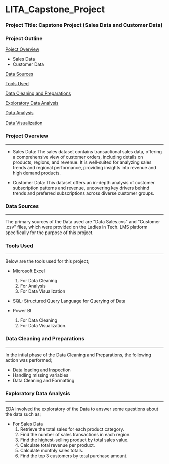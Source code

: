 # LITA_Capstone_Project

### Project Title: Capstone Project (Sales Data and Customer Data)

### Project Outline

[Poject Overview](#project-overview)
  - Sales Data
  - Customer Data

[Data Sources](#data-sources)

[Tools Used](#tools-used)

[Data Cleaning and Preparations](#data-cleaning-and-preparations)

[Exploratory Data Analysis](#exploratory-data-analysis)

[Data Analysis](#data-analysis)

[Data Visualization](#data-visualization)

### Project Overview
---
  - Sales Data: The sales dataset contains transactional sales data, offering a comprehensive view of customer orders, including details on products, regions, and revenue. It is well-suited for analyzing sales trends and regional performance, providing insights into revenue and high demand products.

  - Customer Data: This dataset offers an in-depth analysis of customer subscription patterns and revenue, uncovering key drivers behind trends and preferred subscriptions across diverse customer groups.

### Data Sources
---
The primary sources of the Data used are "Data Sales.cvs" and "Customer .csv" files, which were provided on the Ladies in Tech. LMS platform specifically for the purpose of this project.

### Tools Used
---
Below are the tools used for this project;
  - Microsoft Excel

      1. For Data Cleaning
      2. For Analysis
      3. For Data Visualization

  - SQL: Structured Query Language for Querying of Data
  - Power BI

      1. For Data Cleaning
      2. For Data Visualization.

### Data Cleaning and Preparations
---
In the intial phase of the Data Cleaning and Preparations, the following action was performed;

 - Data loading and Inspection
 - Handling missing variables
 - Data Cleaning and Formatting

### Exploratory Data Analysis
---
EDA involved the exploratory of the Data to answer some questions about the data such as;

 - For Sales Data
    1. Retrieve the total sales for each product category.
    2. Find the number of sales transactions in each region.
    3. Find the highest-selling product by total sales value.
    4. Calculate total revenue per product.
    5. Calculate monthly sales totals.
    6. Find the top 3 customers by total purchase amount.



